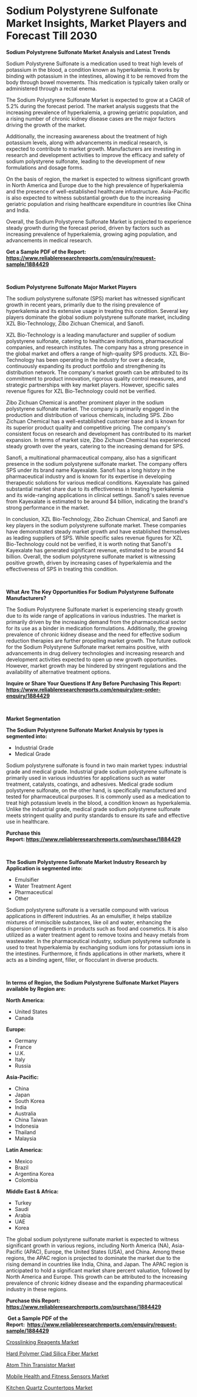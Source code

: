 <p><h1>Sodium Polystyrene Sulfonate Market Insights, Market Players and Forecast Till 2030</h1></p><p><strong>Sodium Polystyrene Sulfonate Market Analysis and Latest Trends</strong></p>
<p><p>Sodium Polystyrene Sulfonate is a medication used to treat high levels of potassium in the blood, a condition known as hyperkalemia. It works by binding with potassium in the intestines, allowing it to be removed from the body through bowel movements. This medication is typically taken orally or administered through a rectal enema.</p><p>The Sodium Polystyrene Sulfonate Market is expected to grow at a CAGR of 5.2% during the forecast period. The market analysis suggests that the increasing prevalence of hyperkalemia, a growing geriatric population, and a rising number of chronic kidney disease cases are the major factors driving the growth of the market.</p><p>Additionally, the increasing awareness about the treatment of high potassium levels, along with advancements in medical research, is expected to contribute to market growth. Manufacturers are investing in research and development activities to improve the efficacy and safety of sodium polystyrene sulfonate, leading to the development of new formulations and dosage forms.</p><p>On the basis of region, the market is expected to witness significant growth in North America and Europe due to the high prevalence of hyperkalemia and the presence of well-established healthcare infrastructure. Asia-Pacific is also expected to witness substantial growth due to the increasing geriatric population and rising healthcare expenditure in countries like China and India.</p><p>Overall, the Sodium Polystyrene Sulfonate Market is projected to experience steady growth during the forecast period, driven by factors such as increasing prevalence of hyperkalemia, growing aging population, and advancements in medical research.</p></p>
<p><strong>Get a Sample PDF of the Report:&nbsp; <a href="https://www.reliableresearchreports.com/enquiry/request-sample/1884429">https://www.reliableresearchreports.com/enquiry/request-sample/1884429</a></strong></p>
<p>&nbsp;</p>
<p><strong>Sodium Polystyrene Sulfonate Major Market Players</strong></p>
<p><p>The sodium polystyrene sulfonate (SPS) market has witnessed significant growth in recent years, primarily due to the rising prevalence of hyperkalemia and its extensive usage in treating this condition. Several key players dominate the global sodium polystyrene sulfonate market, including XZL Bio-Technology, Zibo Zichuan Chemical, and Sanofi.</p><p>XZL Bio-Technology is a leading manufacturer and supplier of sodium polystyrene sulfonate, catering to healthcare institutions, pharmaceutical companies, and research institutes. The company has a strong presence in the global market and offers a range of high-quality SPS products. XZL Bio-Technology has been operating in the industry for over a decade, continuously expanding its product portfolio and strengthening its distribution network. The company's market growth can be attributed to its commitment to product innovation, rigorous quality control measures, and strategic partnerships with key market players. However, specific sales revenue figures for XZL Bio-Technology could not be verified.</p><p>Zibo Zichuan Chemical is another prominent player in the sodium polystyrene sulfonate market. The company is primarily engaged in the production and distribution of various chemicals, including SPS. Zibo Zichuan Chemical has a well-established customer base and is known for its superior product quality and competitive pricing. The company's consistent focus on research and development has contributed to its market expansion. In terms of market size, Zibo Zichuan Chemical has experienced steady growth over the years, catering to the increasing demand for SPS.</p><p>Sanofi, a multinational pharmaceutical company, also has a significant presence in the sodium polystyrene sulfonate market. The company offers SPS under its brand name Kayexalate. Sanofi has a long history in the pharmaceutical industry and is known for its expertise in developing therapeutic solutions for various medical conditions. Kayexalate has gained substantial market share due to its effectiveness in treating hyperkalemia and its wide-ranging applications in clinical settings. Sanofi's sales revenue from Kayexalate is estimated to be around $4 billion, indicating the brand's strong performance in the market.</p><p>In conclusion, XZL Bio-Technology, Zibo Zichuan Chemical, and Sanofi are key players in the sodium polystyrene sulfonate market. These companies have demonstrated steady market growth and have established themselves as leading suppliers of SPS. While specific sales revenue figures for XZL Bio-Technology could not be verified, it is worth noting that Sanofi's Kayexalate has generated significant revenue, estimated to be around $4 billion. Overall, the sodium polystyrene sulfonate market is witnessing positive growth, driven by increasing cases of hyperkalemia and the effectiveness of SPS in treating this condition.</p></p>
<p>&nbsp;</p>
<p><strong>What Are The Key Opportunities For Sodium Polystyrene Sulfonate Manufacturers?</strong></p>
<p><p>The Sodium Polystyrene Sulfonate market is experiencing steady growth due to its wide range of applications in various industries. The market is primarily driven by the increasing demand from the pharmaceutical sector for its use as a binder in medication formulations. Additionally, the growing prevalence of chronic kidney disease and the need for effective sodium reduction therapies are further propelling market growth. The future outlook for the Sodium Polystyrene Sulfonate market remains positive, with advancements in drug delivery technologies and increasing research and development activities expected to open up new growth opportunities. However, market growth may be hindered by stringent regulations and the availability of alternative treatment options.</p></p>
<p><strong>Inquire or Share Your Questions If Any Before Purchasing This Report: <a href="https://www.reliableresearchreports.com/enquiry/pre-order-enquiry/1884429">https://www.reliableresearchreports.com/enquiry/pre-order-enquiry/1884429</a></strong></p>
<p>&nbsp;</p>
<p><strong>Market Segmentation</strong></p>
<p><strong>The Sodium Polystyrene Sulfonate Market Analysis by types is segmented into:</strong></p>
<p><ul><li>Industrial Grade</li><li>Medical Grade</li></ul></p>
<p><p>Sodium polystyrene sulfonate is found in two main market types: industrial grade and medical grade. Industrial grade sodium polystyrene sulfonate is primarily used in various industries for applications such as water treatment, catalysts, coatings, and adhesives. Medical grade sodium polystyrene sulfonate, on the other hand, is specifically manufactured and tested for pharmaceutical purposes. It is commonly used as a medication to treat high potassium levels in the blood, a condition known as hyperkalemia. Unlike the industrial grade, medical grade sodium polystyrene sulfonate meets stringent quality and purity standards to ensure its safe and effective use in healthcare.</p></p>
<p><strong>Purchase this Report:&nbsp;<a href="https://www.reliableresearchreports.com/purchase/1884429">https://www.reliableresearchreports.com/purchase/1884429</a></strong></p>
<p>&nbsp;</p>
<p><strong>The Sodium Polystyrene Sulfonate Market Industry Research by Application is segmented into:</strong></p>
<p><ul><li>Emulsifier</li><li>Water Treatment Agent</li><li>Pharmaceutical</li><li>Other</li></ul></p>
<p><p>Sodium polystyrene sulfonate is a versatile compound with various applications in different industries. As an emulsifier, it helps stabilize mixtures of immiscible substances, like oil and water, enhancing the dispersion of ingredients in products such as food and cosmetics. It is also utilized as a water treatment agent to remove toxins and heavy metals from wastewater. In the pharmaceutical industry, sodium polystyrene sulfonate is used to treat hyperkalemia by exchanging sodium ions for potassium ions in the intestines. Furthermore, it finds applications in other markets, where it acts as a binding agent, filler, or flocculant in diverse products.</p></p>
<p>&nbsp;</p>
<p><strong>In terms of Region, the Sodium Polystyrene Sulfonate Market Players available by Region are:</strong></p>
<p>
    <p> <strong> North America: </strong>
        <ul>
            <li>United States</li>
            <li>Canada</li>
        </ul>
        </p> 
    <p> <strong> Europe: </strong>
        <ul>
            <li>Germany</li>
            <li>France</li>
            <li>U.K.</li>
            <li>Italy</li>
            <li>Russia</li>
        </ul>
        </p> 
    <p> <strong> Asia-Pacific: </strong>
        <ul>
            <li>China</li>
            <li>Japan</li>
            <li>South Korea</li>
            <li>India</li>
            <li>Australia</li>
            <li>China Taiwan</li>
            <li>Indonesia</li>
            <li>Thailand</li>
            <li>Malaysia</li>
        </ul>
        </p> 
    <p> <strong> Latin America: </strong>
        <ul>
            <li>Mexico</li>
            <li>Brazil</li>
            <li>Argentina Korea</li>
            <li>Colombia</li>
        </ul>
        </p> 
    <p> <strong> Middle East & Africa: </strong>
        <ul>
            <li>Turkey</li>
            <li>Saudi</li>
            <li>Arabia</li>
            <li>UAE</li>
            <li>Korea</li>
        </ul>
    </p>
    </p>
<p><p>The global sodium polystyrene sulfonate market is expected to witness significant growth in various regions, including North America (NA), Asia-Pacific (APAC), Europe, the United States (USA), and China. Among these regions, the APAC region is projected to dominate the market due to the rising demand in countries like India, China, and Japan. The APAC region is anticipated to hold a significant market share percent valuation, followed by North America and Europe. This growth can be attributed to the increasing prevalence of chronic kidney disease and the expanding pharmaceutical industry in these regions.</p></p>
<p><strong>Purchase this Report: <a href="https://www.reliableresearchreports.com/purchase/1884429">https://www.reliableresearchreports.com/purchase/1884429</a></strong></p>
<p>&nbsp;<strong>Get a Sample PDF of the Report:&nbsp;&nbsp;<a href="https://www.reliableresearchreports.com/enquiry/request-sample/1884429">https://www.reliableresearchreports.com/enquiry/request-sample/1884429</a></strong></p>
<p><strong></strong></p>
<p><p><a href="https://github.com/merzlyukov93/Market-Research-Report-List-1/blob/main/crosslinking-reagents-market.md">Crosslinking Reagents Market</a></p><p><a href="https://medium.com/@subhamgillrp23/hard-polymer-clad-silica-fiber-market-comprehensive-assessment-by-type-application-and-geography-dd4920c85886">Hard Polymer Clad Silica Fiber Market</a></p><p><a href="https://medium.com/@kartik.reportprime/decoding-atom-thin-transistor-market-metrics-market-share-trends-and-growth-patterns-9ffcac950127">Atom Thin Transistor Market</a></p><p><a href="https://medium.com/@yuvicharp23/mobile-health-and-fitness-sensors-market-analysis-its-cagr-market-segmentation-and-global-3401baec7a92">Mobile Health and Fitness Sensors Market</a></p><p><a href="https://github.com/melchekhinf/Market-Research-Report-List-1/blob/main/kitchen-quartz-countertops-market.md">Kitchen Quartz Countertops Market</a></p></p>